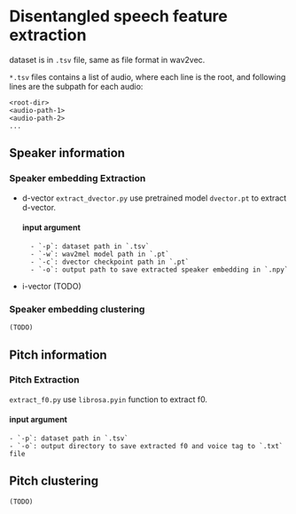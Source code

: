 # Disentangled speech feature extraction 
dataset is in `.tsv` file, same as file format in wav2vec.

`*.tsv` files contains a list of audio, where each line is the root, and
following lines are the subpath for each audio:
```
<root-dir>
<audio-path-1>
<audio-path-2>
...
```
## Speaker information
### Speaker embedding Extraction
- d-vector 
    `extract_dvector.py` use pretrained model `dvector.pt` to extract d-vector.
    #### input argument
        - `-p`: dataset path in `.tsv`
        - `-w`: wav2mel model path in `.pt`
        - `-c`: dvector checkpoint path in `.pt`
        - `-o`: output path to save extracted speaker embedding in `.npy`

- i-vector (TODO)
### Speaker embedding clustering
    (TODO)
## Pitch information 

### Pitch Extraction 
`extract_f0.py` use `librosa.pyin` function to extract f0.
#### input argument
    - `-p`: dataset path in `.tsv`
    - `-o`: output directory to save extracted f0 and voice tag to `.txt` file
## Pitch clustering
    (TODO)


